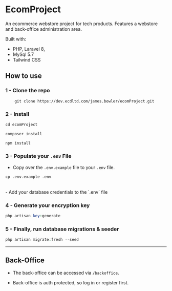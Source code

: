 # EcomProject

An ecommerce webstore project for tech products. Features a webstore and back-office administration area.

Built with:
- PHP, Laravel 8,
- MySql 5.7
- Tailwind CSS
## How to use

### 1 - Clone the repo

```
    git clone https://dev.ecdltd.com/james.bowler/ecomProject.git
```

### 2 - Install 
```php
cd ecomProject
```
```php
composer install
```
```php
npm install
```
### 3 - Populate your `.env` File
- Copy over the `.env.example` file to your  `.env` file.
  
```php
cp .env.example .env
```
  <br>
- Add your database credentials to the `.env` file

### 4 - Generate your encryption key
```php
php artisan key:generate
```

### 5 - Finally, run database migrations & seeder
```php
php artisan migrate:fresh --seed
```

---

## Back-Office
- The back-office can be accessed via `/backoffice`.

- Back-office is auth protected, so log in or register first.
